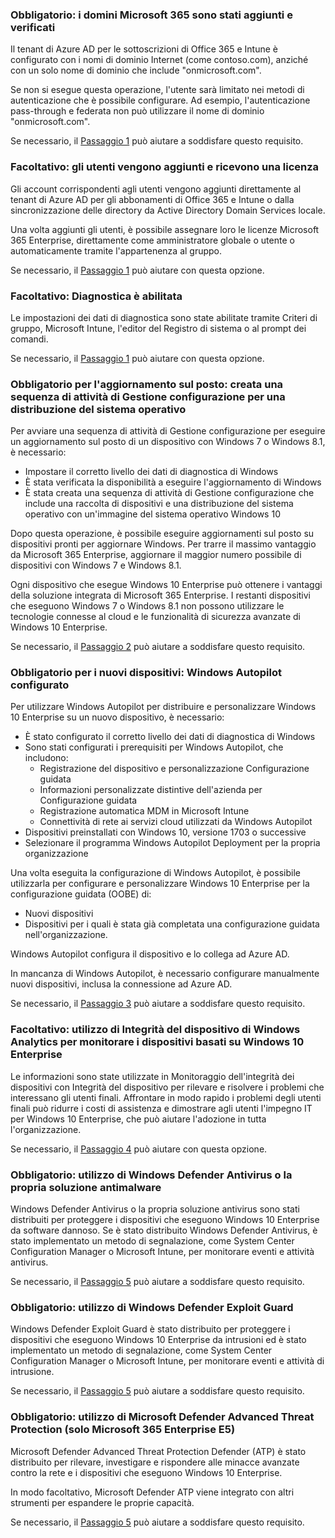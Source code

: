 <a name="crit-windows10-step1"></a>
### <a name="required-your-microsoft-365-domains-are-added-and-verified"></a>Obbligatorio: i domini Microsoft 365 sono stati aggiunti e verificati

Il tenant di Azure AD per le sottoscrizioni di Office 365 e Intune è configurato con i nomi di dominio Internet (come contoso.com), anziché con un solo nome di dominio che include "onmicrosoft.com". 

Se non si esegue questa operazione, l'utente sarà limitato nei metodi di autenticazione che è possibile configurare. Ad esempio, l'autenticazione pass-through e federata non può utilizzare il nome di dominio "onmicrosoft.com".

Se necessario, il [Passaggio 1](../windows10-prepare-your-org.md) può aiutare a soddisfare questo requisito.

### <a name="optional-your-users-are-added-and-licensed"></a>Facoltativo: gli utenti vengono aggiunti e ricevono una licenza

Gli account corrispondenti agli utenti vengono aggiunti direttamente al tenant di Azure AD per gli abbonamenti di Office 365 e Intune o dalla sincronizzazione delle directory da Active Directory Domain Services locale.

Una volta aggiunti gli utenti, è possibile assegnare loro le licenze Microsoft 365 Enterprise, direttamente come amministratore globale o utente o automaticamente tramite l'appartenenza al gruppo.

Se necessario, il [Passaggio 1](../windows10-prepare-your-org.md) può aiutare con questa opzione.

### <a name="optional-diagnostics-are-enabled"></a>Facoltativo: Diagnostica è abilitata

Le impostazioni dei dati di diagnostica sono state abilitate tramite Criteri di gruppo, Microsoft Intune, l'editor del Registro di sistema o al prompt dei comandi.

Se necessario, il [Passaggio 1](../windows10-prepare-your-org.md) può aiutare con questa opzione.

<a name="crit-windows10-step2"></a>
### <a name="required-for-in-place-upgrade-created-a-configuration-manager-task-sequence-for-an-operating-system-deployment"></a>Obbligatorio per l'aggiornamento sul posto: creata una sequenza di attività di Gestione configurazione per una distribuzione del sistema operativo

Per avviare una sequenza di attività di Gestione configurazione per eseguire un aggiornamento sul posto di un dispositivo con Windows 7 o Windows 8.1, è necessario:

- Impostare il corretto livello dei dati di diagnostica di Windows
- È stata verificata la disponibilità a eseguire l'aggiornamento di Windows
- È stata creata una sequenza di attività di Gestione configurazione che include una raccolta di dispositivi e una distribuzione del sistema operativo con un'immagine del sistema operativo Windows 10

Dopo questa operazione, è possibile eseguire aggiornamenti sul posto su dispositivi pronti per aggiornare Windows. Per trarre il massimo vantaggio da Microsoft 365 Enterprise, aggiornare il maggior numero possibile di dispositivi con Windows 7 e Windows 8.1. 

Ogni dispositivo che esegue Windows 10 Enterprise può ottenere i vantaggi della soluzione integrata di Microsoft 365 Enterprise. I restanti dispositivi che eseguono Windows 7 o Windows 8.1 non possono utilizzare le tecnologie connesse al cloud e le funzionalità di sicurezza avanzate di Windows 10 Enterprise.

Se necessario, il [Passaggio 2](../windows10-deploy-inplaceupgrade.md) può aiutare a soddisfare questo requisito.

<a name="crit-windows10-step3"></a>
### <a name="required-for-new-devices-configured-windows-autopilot"></a>Obbligatorio per i nuovi dispositivi: Windows Autopilot configurato

Per utilizzare Windows Autopilot per distribuire e personalizzare Windows 10 Enterprise su un nuovo dispositivo, è necessario:

- È stato configurato il corretto livello dei dati di diagnostica di Windows
- Sono stati configurati i prerequisiti per Windows Autopilot, che includono:
   - Registrazione del dispositivo e personalizzazione Configurazione guidata
   - Informazioni personalizzate distintive dell'azienda per Configurazione guidata
   - Registrazione automatica MDM in Microsoft Intune
   - Connettività di rete ai servizi cloud utilizzati da Windows Autopilot
- Dispositivi preinstallati con Windows 10, versione 1703 o successive
- Selezionare il programma Windows Autopilot Deployment per la propria organizzazione

Una volta eseguita la configurazione di Windows Autopilot, è possibile utilizzarla per configurare e personalizzare Windows 10 Enterprise per la configurazione guidata (OOBE) di:

- Nuovi dispositivi
- Dispositivi per i quali è stata già completata una configurazione guidata nell'organizzazione. 

Windows Autopilot configura il dispositivo e lo collega ad Azure AD.

In mancanza di Windows Autopilot, è necessario configurare manualmente nuovi dispositivi, inclusa la connessione ad Azure AD.

Se necessario, il [Passaggio 3](../windows10-deploy-autopilot.md) può aiutare a soddisfare questo requisito.

<a name="crit-windows10-step4"></a>
### <a name="optional-you-are-using-windows-analytics-device-health-to-monitor-your-windows-10-enterprise-based-devices"></a>Facoltativo: utilizzo di Integrità del dispositivo di Windows Analytics per monitorare i dispositivi basati su Windows 10 Enterprise

Le informazioni sono state utilizzate in Monitoraggio dell'integrità dei dispositivi con Integrità del dispositivo per rilevare e risolvere i problemi che interessano gli utenti finali. Affrontare in modo rapido i problemi degli utenti finali può ridurre i costi di assistenza e dimostrare agli utenti l'impegno IT per Windows 10 Enterprise, che può aiutare l'adozione in tutta l'organizzazione. 

Se necessario, il [Passaggio 4](../windows10-enable-windows-analytics.md) può aiutare con questa opzione.

<a name="crit-windows10-step5a"></a>
### <a name="required-you-are-using-windows-defender-antivirus-or-your-own-antimalware-solution"></a>Obbligatorio: utilizzo di Windows Defender Antivirus o la propria soluzione antimalware

Windows Defender Antivirus o la propria soluzione antivirus sono stati distribuiti per proteggere i dispositivi che eseguono Windows 10 Enterprise da software dannoso. Se è stato distribuito Windows Defender Antivirus, è stato implementato un metodo di segnalazione, come System Center Configuration Manager o Microsoft Intune, per monitorare eventi e attività antivirus.

Se necessario, il [Passaggio 5](../windows10-enable-security-features.md#windows10-sec-av) può aiutare a soddisfare questo requisito.

<a name="crit-windows10-step5b"></a>
### <a name="required-you-are-using-windows-defender-exploit-guard"></a>Obbligatorio: utilizzo di Windows Defender Exploit Guard

Windows Defender Exploit Guard è stato distribuito per proteggere i dispositivi che eseguono Windows 10 Enterprise da intrusioni ed è stato implementato un metodo di segnalazione, come System Center Configuration Manager o Microsoft Intune, per monitorare eventi e attività di intrusione.

Se necessario, il [Passaggio 5](../windows10-enable-security-features.md#windows10-sec-eg) può aiutare a soddisfare questo requisito.

<a name="crit-windows10-step5c"></a>
### <a name="required-you-are-using-microsoft-defender-advanced-threat-protection-microsoft-365-enterprise-e5-only"></a>Obbligatorio: utilizzo di Microsoft Defender Advanced Threat Protection (solo Microsoft 365 Enterprise E5)

Microsoft Defender Advanced Threat Protection Defender (ATP) è stato distribuito per rilevare, investigare e rispondere alle minacce avanzate contro la rete e i dispositivi che eseguono Windows 10 Enterprise. 

In modo facoltativo, Microsoft Defender ATP viene integrato con altri strumenti per espandere le proprie capacità.

Se necessario, il [Passaggio 5](../windows10-enable-security-features.md#windows10-sec-atp) può aiutare a soddisfare questo requisito.
